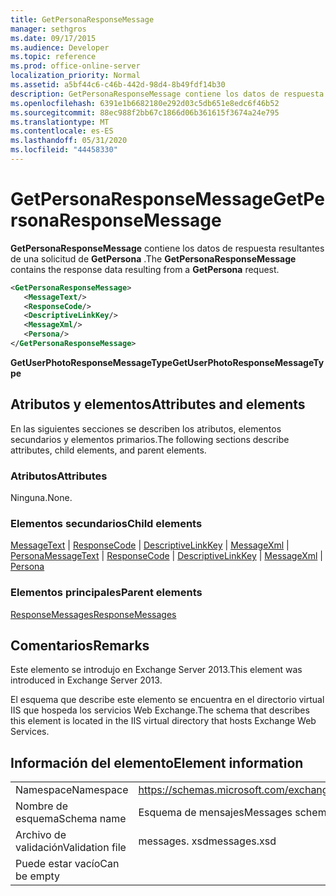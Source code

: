 ```yaml
---
title: GetPersonaResponseMessage
manager: sethgros
ms.date: 09/17/2015
ms.audience: Developer
ms.topic: reference
ms.prod: office-online-server
localization_priority: Normal
ms.assetid: a5bf44c6-c46b-442d-98d4-8b49fdf14b30
description: GetPersonaResponseMessage contiene los datos de respuesta resultantes de una solicitud de GetPersona.
ms.openlocfilehash: 6391e1b6682180e292d03c5db651e8edc6f46b52
ms.sourcegitcommit: 88ec988f2bb67c1866d06b361615f3674a24e795
ms.translationtype: MT
ms.contentlocale: es-ES
ms.lasthandoff: 05/31/2020
ms.locfileid: "44458330"
---
```

# <a name="getpersonaresponsemessage"></a><span data-ttu-id="6f54b-103">GetPersonaResponseMessage</span><span class="sxs-lookup"><span data-stu-id="6f54b-103">GetPersonaResponseMessage</span></span>

<span data-ttu-id="6f54b-104">**GetPersonaResponseMessage** contiene los datos de respuesta resultantes de una solicitud de **GetPersona** .</span><span class="sxs-lookup"><span data-stu-id="6f54b-104">The **GetPersonaResponseMessage** contains the response data resulting from a **GetPersona** request.</span></span> 
  
```XML
<GetPersonaResponseMessage>
   <MessageText/>
   <ResponseCode/>
   <DescriptiveLinkKey/>
   <MessageXml/>
   <Persona/>
</GetPersonaResponseMessage>
```

 <span data-ttu-id="6f54b-105">**GetUserPhotoResponseMessageType**</span><span class="sxs-lookup"><span data-stu-id="6f54b-105">**GetUserPhotoResponseMessageType**</span></span>
## <a name="attributes-and-elements"></a><span data-ttu-id="6f54b-106">Atributos y elementos</span><span class="sxs-lookup"><span data-stu-id="6f54b-106">Attributes and elements</span></span>

<span data-ttu-id="6f54b-107">En las siguientes secciones se describen los atributos, elementos secundarios y elementos primarios.</span><span class="sxs-lookup"><span data-stu-id="6f54b-107">The following sections describe attributes, child elements, and parent elements.</span></span>
  
### <a name="attributes"></a><span data-ttu-id="6f54b-108">Atributos</span><span class="sxs-lookup"><span data-stu-id="6f54b-108">Attributes</span></span>

<span data-ttu-id="6f54b-109">Ninguna.</span><span class="sxs-lookup"><span data-stu-id="6f54b-109">None.</span></span>
  
### <a name="child-elements"></a><span data-ttu-id="6f54b-110">Elementos secundarios</span><span class="sxs-lookup"><span data-stu-id="6f54b-110">Child elements</span></span>

<span data-ttu-id="6f54b-111">[MessageText](messagetext.md)  |  [ResponseCode](responsecode.md)  |  [DescriptiveLinkKey](descriptivelinkkey.md)  |  [MessageXml](messagexml.md)  |  [Persona](persona.md)</span><span class="sxs-lookup"><span data-stu-id="6f54b-111">[MessageText](messagetext.md) | [ResponseCode](responsecode.md) | [DescriptiveLinkKey](descriptivelinkkey.md) | [MessageXml](messagexml.md) | [Persona](persona.md)</span></span>
  
### <a name="parent-elements"></a><span data-ttu-id="6f54b-112">Elementos principales</span><span class="sxs-lookup"><span data-stu-id="6f54b-112">Parent elements</span></span>

[<span data-ttu-id="6f54b-113">ResponseMessages</span><span class="sxs-lookup"><span data-stu-id="6f54b-113">ResponseMessages</span></span>](responsemessages.md)
  
## <a name="remarks"></a><span data-ttu-id="6f54b-114">Comentarios</span><span class="sxs-lookup"><span data-stu-id="6f54b-114">Remarks</span></span>

<span data-ttu-id="6f54b-115">Este elemento se introdujo en Exchange Server 2013.</span><span class="sxs-lookup"><span data-stu-id="6f54b-115">This element was introduced in Exchange Server 2013.</span></span>
  
<span data-ttu-id="6f54b-116">El esquema que describe este elemento se encuentra en el directorio virtual IIS que hospeda los servicios Web Exchange.</span><span class="sxs-lookup"><span data-stu-id="6f54b-116">The schema that describes this element is located in the IIS virtual directory that hosts Exchange Web Services.</span></span>
  
## <a name="element-information"></a><span data-ttu-id="6f54b-117">Información del elemento</span><span class="sxs-lookup"><span data-stu-id="6f54b-117">Element information</span></span>

|||
|:-----|:-----|
|<span data-ttu-id="6f54b-118">Namespace</span><span class="sxs-lookup"><span data-stu-id="6f54b-118">Namespace</span></span>  <br/> |https://schemas.microsoft.com/exchange/services/2006/messages  <br/> |
|<span data-ttu-id="6f54b-119">Nombre de esquema</span><span class="sxs-lookup"><span data-stu-id="6f54b-119">Schema name</span></span>  <br/> |<span data-ttu-id="6f54b-120">Esquema de mensajes</span><span class="sxs-lookup"><span data-stu-id="6f54b-120">Messages schema</span></span>  <br/> |
|<span data-ttu-id="6f54b-121">Archivo de validación</span><span class="sxs-lookup"><span data-stu-id="6f54b-121">Validation file</span></span>  <br/> |<span data-ttu-id="6f54b-122">messages. xsd</span><span class="sxs-lookup"><span data-stu-id="6f54b-122">messages.xsd</span></span>  <br/> |
|<span data-ttu-id="6f54b-123">Puede estar vacío</span><span class="sxs-lookup"><span data-stu-id="6f54b-123">Can be empty</span></span>  <br/> ||
   

